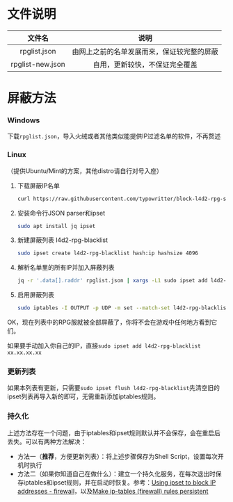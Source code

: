 # 文件说明
|      文件名      |                       说明                       |
| :--------------: | :----------------------------------------------: |
|   rpglist.json   |      由网上之前的名单发展而来，保证较完整的屏蔽         |
| rpglist-new.json |            自用，更新较快，不保证完全覆盖            |

# 屏蔽方法

### Windows

下载`rpglist.json`，导入火绒或者其他类似能提供IP过滤名单的软件，不再赘述



### Linux

（提供Ubuntu/Mint的方案，其他distro请自行对号入座）


1. 下载屏蔽IP名单

   ```bash
   curl https://raw.githubusercontent.com/typowritter/block-l4d2-rpg-servers/master/rpglist.json -o rpglist.json
   ```

2. 安装命令行JSON parser和ipset

   ```bash
   sudo apt install jq ipset
   ```

3. 新建屏蔽列表 l4d2-rpg-blacklist

   ```bash
   sudo ipset create l4d2-rpg-blacklist hash:ip hashsize 4096
   ```

4. 解析名单里的所有IP并加入屏蔽列表

   ```bash
   jq -r '.data[].raddr' rpglist.json | xargs -L1 sudo ipset add l4d2-rpg-blacklist
   ```

5. 启用屏蔽列表

   ```bash
   sudo iptables -I OUTPUT -p UDP -m set --match-set l4d2-rpg-blacklist dst -j DROP
   ```

OK，现在列表中的RPG服就被全部屏蔽了，你将不会在游戏中任何地方看到它们。

如果要手动加入你自己的IP，直接`sudo ipset add l4d2-rpg-blacklist xx.xx.xx.xx`

### 更新列表

如果本列表有更新，只需要`sudo ipset flush l4d2-rpg-blacklist`先清空旧的ipset列表再导入新的即可，无需重新添加iptables规则。

### 持久化

上述方法存在一个问题，由于iptables和ipset规则默认并不会保存，会在重启后丢失。可以有两种方法解决：

- 方法一（**推荐**，方便更新列表）：将上述步骤保存为Shell Script，设置每次开机时执行
- 方法二（如果你知道自己在做什么）：建立一个持久化服务，在每次退出时保存iptables和ipset规则，并在启动时恢复。参考：[Using ipset to block IP addresses - firewall](https://confluence.jaytaala.com/display/TKB/Using+ipset+to+block+IP+addresses+-+firewall)，以及[Make ip-tables (firewall) rules persistent](https://confluence.jaytaala.com/display/TKB/Make+ip-tables+(firewall)+rules+persistent)





